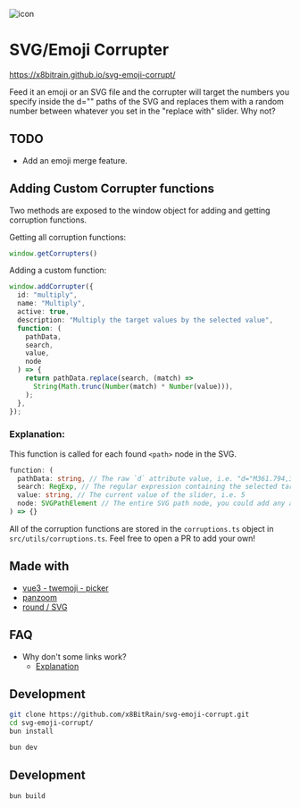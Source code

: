![icon](https://github.com/user-attachments/assets/54750fcd-a31a-4aa5-9226-5416f17b2e2f)

# SVG/Emoji Corrupter

https://x8bitrain.github.io/svg-emoji-corrupt/

Feed it an emoji or an SVG file and the corrupter will target the numbers you specify inside the d="" paths of the SVG
and replaces them with a random number between whatever you set in the "replace with" slider. Why not?

## TODO

- Add an emoji merge feature.

## Adding Custom Corrupter functions

Two methods are exposed to the window object for adding and getting corruption functions.

Getting all corruption functions:

```javascript
window.getCorrupters()
```

Adding a custom function:

```typescript
window.addCorrupter({
  id: "multiply",
  name: "Multiply",
  active: true,
  description: "Multiply the target values by the selected value",
  function: (
    pathData,
    search,
    value,
    node
  ) => {
    return pathData.replace(search, (match) =>
      String(Math.trunc(Number(match) * Number(value))),
    );
  },
});
```

### Explanation:

This function is called for each found `<path>` node in the SVG.

```typescript
function: (
  pathData: string, // The raw `d` attribute value, i.e. "d="M361.794,351.072c2...."
  search: RegExp, // The regular expression containing the selected target values, i.e. `/1|2|3|4|5/gi`
  value: string, // The current value of the slider, i.e. 5
  node: SVGPathElement // The entire SVG path node, you could add any attribute or class this way.
) => {}
```

All of the corruption functions are stored in the `corruptions.ts` object in `src/utils/corruptions.ts`. Feel free to
open a PR to add your own!

## Made with

- [vue3 - twemoji - picker](https://github.com/limin04551/vue3-twemoji-picker)
- [panzoom](https://github.com/timmywil/panzoom)
- [round / SVG](https://github.com/round/SVG/blob/master/README.md)

## FAQ

- Why don't some links work?
    - [Explanation](https://github.com/x8BitRain/svg-emoji-corrupt/issues/16#issuecomment-2291480087)

## Development

```bash
git clone https://github.com/x8BitRain/svg-emoji-corrupt.git
cd svg-emoji-corrupt/
bun install
```

```bash
bun dev
```

## Development

```bash
bun build
```


